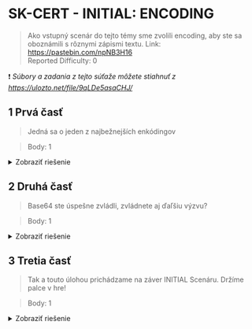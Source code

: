 # SK-CERT - INITIAL: ENCODING
> Ako vstupný scenár do tejto témy sme zvolili encoding, aby ste sa oboznámili s rôznymi zápismi textu. Link: https://pastebin.com/npNB3H16 <br/>
Reported Difficulty: 0

:exclamation: *Súbory a zadania z tejto súťaže môžete stiahnuť z https://ulozto.net/file/9qLDe5asaCHJ/*

## 1 Prvá časť
> Jedná sa o jeden z najbežnejších enkódingov

> Body: 1

<details>
<summary>Zobraziť riešenie</summary>

Vyzera to na base64 encoding:

![](images/2022-03-06-16-59-24.png)

Pouzieme Linux shell a dekodujeme `curl https://pastebin.com/raw/npNB3H16 | base64 -d`

![](images/2022-03-06-17-01-00.png)

```
flag: SK-CERT{b453_64_fl4g}
```
</details>

## 2 Druhá časť
> Base64 ste úspešne zvládli, zvládnete aj ďaľšiu výzvu?

> Body: 1

<details>
<summary>Zobraziť riešenie</summary>

Dalsia cast enkodovania vyzera byt standardny ASCII kod, pozujeme CyberChef pre tuto ulohu:

![](images/2022-03-06-17-07-29.png)

```
flag: SK-CERT{45c11_3nc0d1ng}
```
</details>

## 3 Tretia časť
> Tak a touto úlohou prichádzame na záver INITIAL Scenáru. Držíme palce v hre!

> Body: 1

<details>
<summary>Zobraziť riešenie</summary>

Posledna cast zda sa byt Hex kod:

![](images/2022-03-06-17-09-15.png)

```
flag: SK-CERT{h3x_3nc0d1ng}
```
</details>
